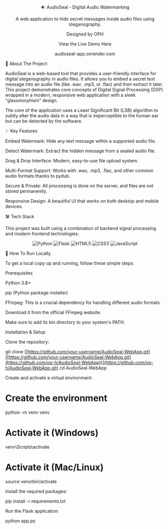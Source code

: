 <div align="center">

🔉 AudioSeal - Digital Audio Watermarking

A web application to hide secret messages inside audio files using steganography.

Designed by OPH

View the Live Demo Here

audioseal-app.onrender.com

</div>

📖 About The Project

AudioSeal is a web-based tool that provides a user-friendly interface for digital steganography in audio files. It allows you to embed a secret text message into an audio file (like .wav, .mp3, or .flac) and then extract it later. This project demonstrates core concepts of Digital Signal Processing (DSP) wrapped in a modern, responsive web application with a sleek "glassmorphism" design.

The core of the application uses a Least Significant Bit (LSB) algorithm to subtly alter the audio data in a way that is imperceptible to the human ear but can be detected by the software.

✨ Key Features

Embed Watermark: Hide any text message within a supported audio file.

Detect Watermark: Extract the hidden message from a sealed audio file.

Drag & Drop Interface: Modern, easy-to-use file upload system.

Multi-Format Support: Works with .wav, .mp3, .flac, and other common audio formats thanks to pydub.

Secure & Private: All processing is done on the server, and files are not stored permanently.

Responsive Design: A beautiful UI that works on both desktop and mobile devices.

🛠️ Tech Stack

This project was built using a combination of backend signal processing and modern frontend technologies:

<p align="center">
<img src="https://www.google.com/search?q=https://img.shields.io/badge/Python-3776AB%3Fstyle%3Dfor-the-badge%26logo%3Dpython%26logoColor%3Dwhite" alt="Python">
<img src="https://www.google.com/search?q=https://img.shields.io/badge/Flask-000000%3Fstyle%3Dfor-the-badge%26logo%3Dflask%26logoColor%3Dwhite" alt="Flask">
<img src="https://www.google.com/search?q=https://img.shields.io/badge/HTML5-E34F26%3Fstyle%3Dfor-the-badge%26logo%3Dhtml5%26logoColor%3Dwhite" alt="HTML5">
<img src="https://www.google.com/search?q=https://img.shields.io/badge/CSS3-1572B6%3Fstyle%3Dfor-the-badge%26logo%3Dcss3%26logoColor%3Dwhite" alt="CSS3">
<img src="https://www.google.com/search?q=https://img.shields.io/badge/JavaScript-F7DF1E%3Fstyle%3Dfor-the-badge%26logo%3Djavascript%26logoColor%3Dblack" alt="JavaScript">
</p>

🚀 How To Run Locally

To get a local copy up and running, follow these simple steps.

Prerequisites

Python 3.8+

pip (Python package installer)

FFmpeg: This is a crucial dependency for handling different audio formats.

Download it from the official FFmpeg website.

Make sure to add its bin directory to your system's PATH.

Installation & Setup

Clone the repository:

git clone [[https://github.com/your-username/AudioSeal-WebApp.git]([https://github.com/your-username/AudioSeal-WebApp.git](https://github.com/op-h/AudioSeal-WebApp))](https://github.com/op-h/AudioSeal-WebApp.git)
cd AudioSeal-WebApp


Create and activate a virtual environment:

# Create the environment
python -m venv venv

# Activate it (Windows)
venv\Scripts\activate

# Activate it (Mac/Linux)
source venv/bin/activate


Install the required packages:

pip install -r requirements.txt


Run the Flask application:

python app.py

